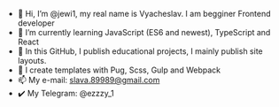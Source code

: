 - 👋 Hi, I’m @jewi1, my real name is Vyacheslav. I am begginer Frontend developer
- 🌱 I’m currently learning JavaScript (ES6 and newest), TypeScript and React
- 👐 In this GitHub, I publish educational projects, I mainly publish site layouts.
- 💪 I create templates with Pug, Scss, Gulp and Webpack 
- 📫 My e-mail: slava.89989@gmail.com
- ✔️ My Telegram: @ezzzy_1

